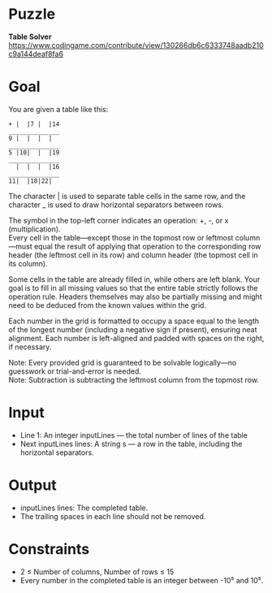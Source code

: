 # Puzzle
**Table Solver** https://www.codingame.com/contribute/view/130266db6c6333748aadb210c9a144deaf8fa6

# Goal
You are given a table like this:
```
+ |  |7 |  |14
______________
9 |  |  |  |  
______________
5 |10|  |  |19
______________
  |  |  |  |16
______________
11|  |18|22|  
```

The character | is used to separate table cells in the same row, and the character _ is used to draw horizontal separators between rows.

The symbol in the top-left corner indicates an operation: +, -, or x (multiplication).  
Every cell in the table—except those in the topmost row or leftmost column—must equal the result of applying that operation to the corresponding row header (the leftmost cell in its row) and column header (the topmost cell in its column).

Some cells in the table are already filled in, while others are left blank. Your goal is to fill in all missing values so that the entire table strictly follows the operation rule. Headers themselves may also be partially missing and might need to be deduced from the known values within the grid.

Each number in the grid is formatted to occupy a space equal to the length of the longest number (including a negative sign if present), ensuring neat alignment. Each number is left-aligned and padded with spaces on the right, if necessary.

Note: Every provided grid is guaranteed to be solvable logically—no guesswork or trial-and-error is needed.  
Note: Subtraction is subtracting the leftmost column from the topmost row.  

# Input
* Line 1: An integer inputLines — the total number of lines of the table
* Next inputLines lines: A string s — a row in the table, including the horizontal separators.

# Output
* inputLines lines: The completed table.
* The trailing spaces in each line should not be removed.

# Constraints
* 2 ≤ Number of columns, Number of rows ≤ 15
* Every number in the completed table is an integer between -10⁵ and 10⁵.
